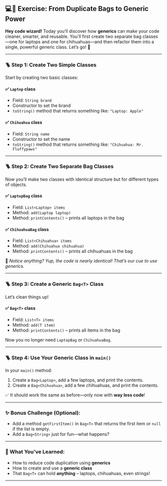 ## 💻🐶 Exercise: From Duplicate Bags to Generic Power

**Hey code wizard!**
Today you’ll discover how **generics** can make your code cleaner, smarter, and reusable. You’ll first create two separate bag classes—one for laptops and one for chihuahuas—and then refactor them into a single, powerful generic class. Let’s go! 🚀

---

### 🪜 Step 1: Create Two Simple Classes

Start by creating two basic classes:

#### ✅ `Laptop` class

* Field: `String brand`
* Constructor to set the brand
* `toString()` method that returns something like: `"Laptop: Apple"`

#### ✅ `Chihuahua` class

* Field: `String name`
* Constructor to set the name
* `toString()` method that returns something like: `"Chihuahua: Mr. Fluffypaws"`

---

### 🪜 Step 2: Create Two Separate Bag Classes

Now you’ll make two classes with identical structure but for different types of objects.

#### ✅ `LaptopBag` class

* Field: `List<Laptop> items`
* Method: `add(Laptop laptop)`
* Method: `printContents()` – prints all laptops in the bag

#### ✅ `ChihuahuaBag` class

* Field: `List<Chihuahua> items`
* Method: `add(Chihuahua chihuahua)`
* Method: `printContents()` – prints all chihuahuas in the bag

🧠 *Notice anything? Yup, the code is nearly identical! That’s our cue to use generics.*

---

### 🪜 Step 3: Create a Generic `Bag<T>` Class

Let’s clean things up!

#### ✅ `Bag<T>` class

* Field: `List<T> items`
* Method: `add(T item)`
* Method: `printContents()` – prints all items in the bag

Now you no longer need `LaptopBag` or `ChihuahuaBag`.

---

### 🪜 Step 4: Use Your Generic Class in `main()`

In your `main()` method:

1. Create a `Bag<Laptop>`, add a few laptops, and print the contents.
2. Create a `Bag<Chihuahua>`, add a few chihuahuas, and print the contents.

✅ It should work the same as before—only now with **way less code**!

---

### ✨ Bonus Challenge (Optional):

* Add a method `getFirstItem()` in `Bag<T>` that returns the first item or `null` if the list is empty.
* Add a `Bag<String>` just for fun—what happens?

---

### 🎯 What You’ve Learned:

* How to reduce code duplication using **generics**
* How to create and use a **generic class**
* That `Bag<T>` can hold **anything** – laptops, chihuahuas, even strings!

---
